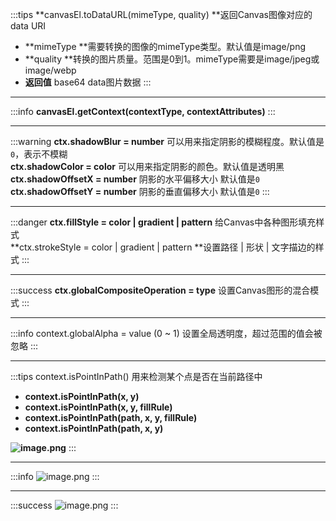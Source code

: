 

:::tips
**canvasEl.toDataURL(mimeType, quality) **返回Canvas图像对应的data URI

- **mimeType **需要转换的图像的mimeType类型。默认值是image/png
- **quality **转换的图片质量。范围是0到1。mimeType需要是image/jpeg或image/webp
- **返回值** base64 data图片数据
:::



---

:::info
**canvasEl.getContext(contextType, contextAttributes)**
:::



---

:::warning
**ctx.shadowBlur = number** 可以用来指定阴影的模糊程度。默认值是`0`，表示不模糊<br />**ctx.shadowColor = color** 可以用来指定阴影的颜色。默认值是透明黑<br />**ctx.shadowOffsetX = number** 阴影的水平偏移大小 默认值是`0`<br />**ctx.shadowOffsetY = number** 阴影的垂直偏移大小 默认值是`0`
:::



---

:::danger
**ctx.fillStyle = color | gradient | pattern** 给Canvas中各种图形填充样式<br />**ctx.strokeStyle = color | gradient | pattern **设置路径 | 形状 | 文字描边的样式
:::



---

:::success
**ctx.globalCompositeOperation = type** 设置Canvas图形的混合模式
:::



---

:::info
context.globalAlpha = value (0 ~ 1) 设置全局透明度，超过范围的值会被忽略
:::

---

:::tips
context.isPointInPath() 用来检测某个点是否在当前路径中

- **context.isPointInPath(x, y)**
- **context.isPointInPath(x, y, fillRule)**
- **context.isPointInPath(path, x, y, fillRule)**
- **context.isPointInPath(path, x, y)**

**![image.png](https://cdn.nlark.com/yuque/0/2020/png/347377/1587566057640-2cee80d0-d1ac-47e1-9587-31de125c65d4.png#align=left&display=inline&height=323&margin=%5Bobject%20Object%5D&name=image.png&originHeight=383&originWidth=533&size=29384&status=done&style=none&width=449)**
:::

---

:::info
![image.png](https://cdn.nlark.com/yuque/0/2020/png/347377/1588302723399-38c866fc-b43e-438a-8357-7ac99f9dff73.png#align=left&display=inline&height=524&margin=%5Bobject%20Object%5D&name=image.png&originHeight=622&originWidth=859&size=109094&status=done&style=none&width=724)
:::

---

:::success
![image.png](https://cdn.nlark.com/yuque/0/2020/png/347377/1592207963671-6599dcfc-ea79-447f-bb71-e589cdb550f3.png#align=left&display=inline&height=424&margin=%5Bobject%20Object%5D&name=image.png&originHeight=619&originWidth=1056&size=231842&status=done&style=none&width=724)
:::
